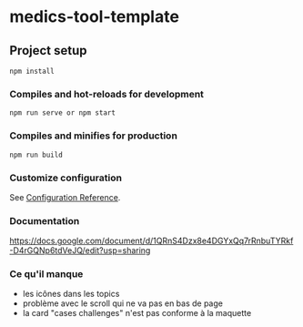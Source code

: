 # medics-tool-template

## Project setup
```
npm install
```

### Compiles and hot-reloads for development
```
npm run serve or npm start
```

### Compiles and minifies for production
```
npm run build
```

### Customize configuration
See [Configuration Reference](https://cli.vuejs.org/config/).


### Documentation

https://docs.google.com/document/d/1QRnS4Dzx8e4DGYxQq7rRnbuTYRkf-D4rGQNp6tdVeJQ/edit?usp=sharing


### Ce qu'il manque 

- les icônes dans les topics
- problème avec le scroll qui ne va pas en bas de page
- la card "cases challenges" n'est pas conforme à la maquette